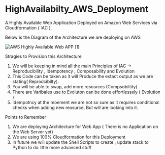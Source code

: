 # HighAvailabilty_AWS_Deployment

A Highly Available Web Application Deployed on Amazon Web Services via Cloudformation ( IAC ).

Below is the Diagram of the Architecture we are deploying on AWS


![AWS Highly Available Web APP (1)](https://user-images.githubusercontent.com/48082346/210223535-72338653-ee11-4415-97fe-d61a0c94ad94.png)


Stragies to Provision this Architecture
1) We will be keeping in mind all the main Principles of IAC -> Reproducibility , Idempotency , Composability and 
Evolution
2) This Code can be taken as it will Produce the extact output as we are stating( Reprodcibilty).
3) You will be able to swap, add more resources (Compsobiltity)
4) There are Varibales use to Evoluton can be done effortlessely ( Evolution )
5) Idempotncy at the moement we are not so sure as it requires conditional checks when adding new reosurce. But will are 
looking into it.  

Points to Remember
1) We are deploying Architecture for Web App ( There is no Application on the Web Server yet) 
2) We are using 100% Cloudformation for this Deployment
3) In future we will update the Shell Scripts to create , update stack to Python to do little more advanced stuff

